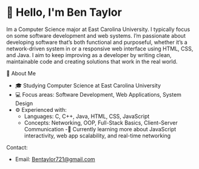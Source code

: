 # 👋 Hello, I'm Ben Taylor

Im a Computer Science major at East Carolina University. I typically focus on some software development and web systems. 
I’m passionate about developing software that’s both functional and purposeful, whether it’s a network-driven system in or a responsive web interface using HTML, CSS, and Java. 
I aim to keep improving as a developer by writing clean, maintainable code and creating solutions that work in the real world.


🧠 About Me
  - 🎓 Studying Computer Science at East Carolina University
  - 💻 Focus areas: Software Development, Web Applications, System Design
  - ⚙️ Experienced with:
    - Languages: C, C++, Java, HTML, CSS, JavaScript
    - Concepts: Networking, OOP, Full-Stack Basics, Client–Server Communication
  -🚀 Currently learning more about JavaScript interactivity, web app scalability, and real-time networking


Contact:
  - Email: Bentaylor721@gmail.com

<!--
**Its-Basix/Its-Basix** is a ✨ _special_ ✨ repository because its `README.md` (this file) appears on your GitHub profile.

Here are some ideas to get you started:

- 🔭 I’m currently working on ...
- 🌱 I’m currently learning ...
- 👯 I’m looking to collaborate on ...
- 🤔 I’m looking for help with ...
- 💬 Ask me about ...
- 📫 How to reach me: ...
- 😄 Pronouns: ...
- ⚡ Fun fact: ...
-->
